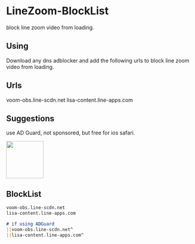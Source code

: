 # LineZoom-BlockList
block line zoom video from loading.
## Using
Download any dns adblocker and add the following urls to block line zoom video from loading.
## Urls
voom-obs.line-scdn.net
lisa-content.line-apps.com
## Suggestions
use AD Guard, not sponsored, but free for ios safari.

<a href="https://adguard.com">
  <img src="https://upload.wikimedia.org/wikipedia/commons/thumb/4/4c/AdGuard.svg/240px-AdGuard.svg.png" width="100" height="100">
</a>

## BlockList
``` markdown
voom-obs.line-scdn.net
lisa-content.line-apps.com

# if using ADGuard
||voom-obs.line-scdn.net^
||lisa-content.line-apps.com^
```